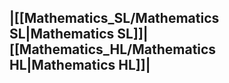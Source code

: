 ## |[[Mathematics_SL/Mathematics SL|Mathematics SL]]|[[Mathematics_HL/Mathematics HL|Mathematics HL]]|
